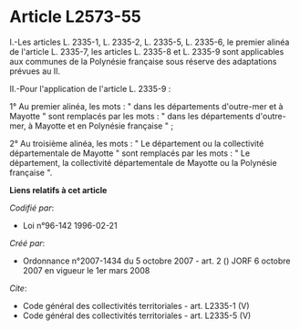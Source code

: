 # Article L2573-55

I.-Les articles L. 2335-1, L. 2335-2, L. 2335-5, L. 2335-6, le premier alinéa de l'article L. 2335-7, les articles L. 2335-8
et L. 2335-9 sont applicables aux communes de la Polynésie française sous réserve des adaptations prévues au II. 

II.-Pour l'application de l'article L. 2335-9 : 

1° Au premier alinéa, les mots : " dans les départements d'outre-mer et à Mayotte " sont remplacés par les mots : " dans les
départements d'outre-mer, à Mayotte et en Polynésie française " ; 

2° Au troisième alinéa, les mots : " Le département ou la collectivité départementale de Mayotte " sont remplacés par les
mots : " Le département, la collectivité départementale de Mayotte ou la Polynésie française ".

**Liens relatifs à cet article**

_Codifié par_:

  - Loi n°96-142 1996-02-21

_Créé par_:

  - Ordonnance n°2007-1434 du 5 octobre 2007 - art. 2 () JORF 6 octobre 2007 en vigueur le 1er mars 2008

_Cite_:

  - Code général des collectivités territoriales - art. L2335-1 (V)
  - Code général des collectivités territoriales - art. L2335-5 (V)
